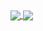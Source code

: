 <a href="https://github.com/anuraghazra/github-readme-stats">
  <img align="center" src="https://github-readme-stats.vercel.app/api?username=Child-qjj&count_private=true&show_icons=true&include_all_commits=true&hide_border=true&hide_title=true" />
</a>
<a href="https://github.com/anuraghazra/github-readme-stats">
  <img align="center" src="https://github-readme-stats.vercel.app/api/top-langs/?username=Child-qjj&langs_count=3&hide_title=true&hide_border=true" />
</a>
